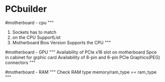 # PCbuilder

#motherboard - cpu
"""
1. Sockets has to match
2. on the CPU SupportList
3. Motherboard Bios Version Supports the CPU
"""

#motherboard - GPU
"""
Availability  of PCle x16 slot on motherboard
Spce in cabinet for grphic card
Availability of 8-pin and 6-pin PCle Graphics(PEG) connectors
"""

#motherboard - RAM
"""
Check RAM type
memory/ram_type == ram_type
"""